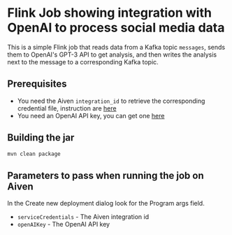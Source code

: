 # Flink Job showing integration with OpenAI to process social media data

This is a simple Flink job that reads data from a Kafka topic `messages`, sends them to OpenAI's GPT-3 API to get analysis, and then writes the analysis next to the message to a corresponding Kafka topic.

## Prerequisites

* You need the Aiven `integration_id` to retrieve the corresponding credential file, instruction are [here](https://aiven.io/docs/products/flink/howto/manage-credentials-jars)
* You need an OpenAI API key, you can get one [here](https://platform.openai.com/)

## Building the jar

```bash
mvn clean package
```

## Parameters to pass when running the job on Aiven 

In the Create new deployment dialog look for the Program args field.

* `serviceCredentials` - The Aiven integration id
* `openAIKey` - The OpenAI API key


